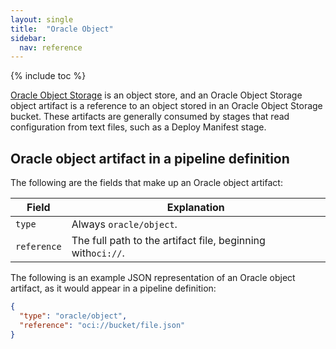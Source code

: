 ```yaml
---
layout: single
title:  "Oracle Object"
sidebar:
  nav: reference
---
```


{% include toc %}

[Oracle Object Storage](https://docs.cloud.oracle.com/iaas/Content/Object/Concepts/objectstorageoverview.htm) is an object store, and an Oracle Object Storage object artifact is a reference to an object stored in an Oracle Object Storage bucket.
These artifacts are generally consumed by stages that read configuration from text files, such as a Deploy Manifest stage.

## Oracle object artifact in a pipeline definition

The following are the fields that make up an Oracle object artifact:

| Field | Explanation |
|-|-----------|
| `type` | Always `oracle/object`. |
| `reference` | The full path to the artifact file, beginning with`oci://`. |

The following is an example JSON representation of an Oracle object artifact, as it would appear in a pipeline definition:

```json
{
  "type": "oracle/object",
  "reference": "oci://bucket/file.json"
}
```
